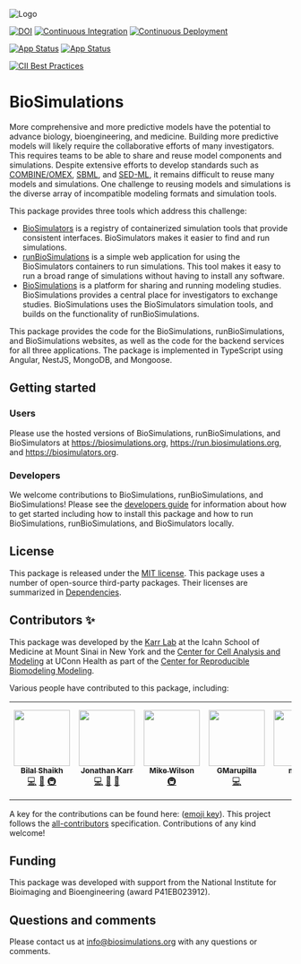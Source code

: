 ![Logo](https://raw.githubusercontent.com/biosimulations/Biosimulations/dev/libs/shared/assets/src/assets/images/biosimulations-logo/logo-white.svg)


[![DOI](https://zenodo.org/badge/207730765.svg)](https://zenodo.org/badge/latestdoi/207730765) 
[![Continuous Integration](https://github.com/biosimulations/Biosimulations/workflows/Continuous%20Integration/badge.svg)](https://github.com/biosimulations/Biosimulations/actions?query=workflow%3A%22Continuous+Integration%22)
[![Continuous Deployment](https://github.com/biosimulations/Biosimulations/workflows/Continuous%20Deployment/badge.svg)](https://github.com/biosimulations/Biosimulations/actions?query=workflow%3A%22Continuous+Deployment%22)

[![App Status](https://deployment.biosimulations.org/api/badge?name=biosimulations-dev&revision=true)](https://deployment.biosimulations.org/applications/biosimulations-dev)
[![App Status](https://deployment.biosimulations.org/api/badge?name=biosimulations-prod&revision=true)](https://deployment.biosimulations.org/applications/biosimulations-prod)

[![CII Best Practices](https://bestpractices.coreinfrastructure.org/projects/5204/badge)](https://bestpractices.coreinfrastructure.org/projects/5204)

# BioSimulations

More comprehensive and more predictive models have the potential to advance biology, bioengineering, and medicine. Building more predictive models will likely require the collaborative efforts of many investigators. This requires teams to be able to share and reuse model components and simulations. Despite extensive efforts to develop standards such as [COMBINE/OMEX](https://combinearchive.org/), [SBML](http://sbml.org), and [SED-ML](https://sed-ml.org), it remains difficult to reuse many models and simulations. One challenge to reusing models and simulations is the diverse array of incompatible modeling formats and simulation tools.

This package provides three tools which address this challenge:

- [BioSimulators](https://biosimulators.org) is a registry of containerized simulation tools that provide consistent interfaces. BioSimulators makes it easier to find and run simulations.
- [runBioSimulations](https://run.biosimulations.org) is a simple web application for using the BioSimulators containers to run simulations. This tool makes it easy to run a broad range of simulations without having to install any software.
- [BioSimulations](https://biosimulations.org) is a platform for sharing and running modeling studies. BioSimulations provides a central place for investigators to exchange studies. BioSimulations uses the BioSimulators simulation tools, and builds on the functionality of runBioSimulations.

This package provides the code for the BioSimulations, runBioSimulations, and BioSimulations websites, as well as the code for the backend services for all three applications. The package is implemented in TypeScript using Angular, NestJS, MongoDB, and Mongoose.

## Getting started

### Users

Please use the hosted versions of BioSimulations, runBioSimulations, and BioSimulators at https://biosimulations.org, https://run.biosimulations.org, and https://biosimulators.org.

### Developers

We welcome contributions to BioSimulations, runBioSimulations, and BioSimulations! Please see the [developers guide](https://docs.biosimulations.org/developers) for information about how to get started including how to install this package and how to run BioSimulations, runBioSimulations, and BioSimulators locally.

## License

This package is released under the [MIT license](./License.md). This package uses a number of open-source third-party packages. Their licenses are summarized in [Dependencies](./about/Dependencies).

## Contributors ✨

This package was developed by the [Karr Lab](https://www.karrlab.org) at the Icahn School of Medicine at Mount Sinai in New York and the [Center for Cell Analysis and Modeling](https://health.uconn.edu/cell-analysis-modeling/) at UConn Health as part of the [Center for Reproducible Biomodeling Modeling](https://reproduciblebiomodels.org).

Various people have contributed to this package, including:     

<!-- ALL-CONTRIBUTORS-LIST:START - Do not remove or modify this section -->
<!-- prettier-ignore-start -->
<!-- markdownlint-disable -->
<table>
  <tr>
    <td align="center"><a href="http://bshaikh.com"><img src="https://avatars.githubusercontent.com/u/32490144?v=4?s=100" width="100px;" alt=""/><br /><sub><b>Bilal Shaikh</b></sub></a><br /><a href="https://github.com/biosimulations/biosimulations/commits?author=bilalshaikh42" title="Code">💻</a> <a href="https://github.com/biosimulations/biosimulations/commits?author=bilalshaikh42" title="Documentation">📖</a> <a href="#infra-bilalshaikh42" title="Infrastructure (Hosting, Build-Tools, etc)">🚇</a></td>
    <td align="center"><a href="https://www.karrlab.org"><img src="https://avatars.githubusercontent.com/u/2848297?v=4?s=100" width="100px;" alt=""/><br /><sub><b>Jonathan Karr</b></sub></a><br /><a href="https://github.com/biosimulations/biosimulations/commits?author=jonrkarr" title="Code">💻</a> <a href="https://github.com/biosimulations/biosimulations/commits?author=jonrkarr" title="Documentation">📖</a> <a href="#design-jonrkarr" title="Design">🎨</a></td>
    <td align="center"><a href="https://hpc.uchc.edu"><img src="https://avatars.githubusercontent.com/u/400595?v=4?s=100" width="100px;" alt=""/><br /><sub><b>Mike Wilson</b></sub></a><br /><a href="#infra-mpw6" title="Infrastructure (Hosting, Build-Tools, etc)">🚇</a></td>
    <td align="center"><a href="http://gmarupilla.com"><img src="https://avatars.githubusercontent.com/u/53095348?v=4?s=100" width="100px;" alt=""/><br /><sub><b>GMarupilla</b></sub></a><br /><a href="https://github.com/biosimulations/biosimulations/commits?author=gmarupilla" title="Code">💻</a></td>
    <td align="center"><a href="https://github.com/moraru"><img src="https://avatars.githubusercontent.com/u/7397814?v=4?s=100" width="100px;" alt=""/><br /><sub><b>moraru</b></sub></a><br /><a href="#infra-moraru" title="Infrastructure (Hosting, Build-Tools, etc)">🚇</a></td>
    <td align="center"><a href="https://github.com/DeepaMahm"><img src="https://avatars.githubusercontent.com/u/29662579?v=4?s=100" width="100px;" alt=""/><br /><sub><b>DeepaMahm</b></sub></a><br /><a href="https://github.com/biosimulations/biosimulations/issues?q=author%3ADeepaMahm" title="Bug reports">🐛</a></td>
    <td align="center"><a href="https://nsf.gov/"><img src="https://avatars.githubusercontent.com/u/23663503?v=4?s=100" width="100px;" alt=""/><br /><sub><b>National Science Foundation</b></sub></a><br /><a href="#financial-nsf-open" title="Financial">💵</a></td>
  </tr>
</table>

<!-- markdownlint-restore -->
<!-- prettier-ignore-end -->

<!-- ALL-CONTRIBUTORS-LIST:END -->
A key for the contributions can be found here: ([emoji key](https://allcontributors.org/docs/en/emoji-key)).
This project follows the [all-contributors](https://github.com/all-contributors/all-contributors) specification. Contributions of any kind welcome!
## Funding

This package was developed with support from the National Institute for Bioimaging and Bioengineering (award P41EB023912).

## Questions and comments

Please contact us at [info@biosimulations.org](mailto:info@biosimulations.org) with any questions or comments.
